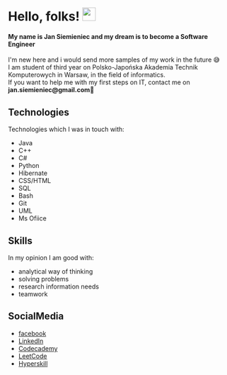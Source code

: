 # Hello, folks! <img src="https://raw.githubusercontent.com/MartinHeinz/MartinHeinz/master/wave.gif" width="30px">
<h4>My name is Jan Siemieniec and my dream is to become a <strong>Software Engineer</strong></h4> 
I'm new here and i would send more samples of my work in the future 	&#x1f605; <br>
I am student of third year on Polsko-Japońska Akademia Technik Komputerowych in Warsaw, in the field of informatics. <br>
If you want to help me with my first steps on IT, contact me on <b>jan.siemieniec@gmail.com</b>&#128591;



## Technologies
Technologies which I was in touch with:
* Java
* C++
* C#
* Python
* Hibernate
* CSS/HTML
* SQL
* Bash
* Git
* UML
* Ms Ofiice


## Skills
In my opinion I am good with:
* analytical way of thinking
* solving problems
* research information needs
* teamwork

## SocialMedia
* <a href="https://www.facebook.com/jan.siemieniec/">facebook</a>
* <a href="https://www.linkedin.com/in/jan-siemieniec-b4776920a/">LinkedIn</a>
* <a href="https://www.codecademy.com/profiles/MrKolorowy">Codecademy</a>
* <a href="https://leetcode.com/MrCollor/">LeetCode</a>
* <a href="https://hyperskill.org/profile/375618015">Hyperskill</a>
